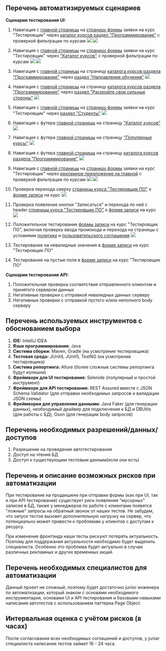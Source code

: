 ## Перечень автоматизируемых сценариев

**Сценарии тестирования UI:**

 1. Навигация с [главной страницы](https://netology.ru/) на [страницу формы](https://netology.ru/programs/qa) заявки на курс "Тестировщик" через [каталог курсов раздел "Программирование"](https://netology.ru/development) с проверкой фильтрации по курсам
 ![](./pic/1.png)
 ![](./pic/2.png)
 
 2. Навигация с [главной страницы](https://netology.ru/) на [страницу формы](https://netology.ru/programs/qa) заявки на курс "Тестировщик" через ["Каталог курсов"](https://netology.ru/navigation) с проверкой фильтрации по курсам
 ![](./pic/3.png)
 ![](./pic/4.png)
 
 3. Навигация с [главной страницы](https://netology.ru/) на страницу [каталога курсов раздела "Программирование"](https://netology.ru/development) через [раздел "Направления обучения"](https://netology.ru/#/directions) 
 ![](./pic/5.png)
 
 4. Навигация с [главной страницы](https://netology.ru/) на страницу [каталога курсов раздела "Программирование"](https://netology.ru/development) через [раздел "Раскройте свои сильные стороны"](https://netology.ru/#/steps) 
 ![](./pic/6.png)
 
 5. Навигация с [главной страницы](https://netology.ru/) на [страницу формы](https://netology.ru/programs/qa) заявки на курс "Тестировщик" через [раздел "Студенты"](https://netology.ru/#/students)
 ![](./pic/7.png)

 6. Навигация с футера [главной страницы](https://netology.ru/) на страницу ["Каталог курсов"](https://netology.ru/navigation)
 ![](./pic/8.png)

 7. Навигация с футера [главной страницы](https://netology.ru/) на страницу ["Популярные курсы"](https://netology.ru/popular)
 ![](./pic/9.png)

 8. Навигация с футера [главной страницы](https://netology.ru/) на страницу [каталога курсов раздела "Программирование"](https://netology.ru/development)
 ![](./pic/10.png)

 9. Навигация с [главной страницы](https://netology.ru/) на [страницу формы](https://netology.ru/programs/qa) заявки на курс "Тестировщик" через [рекламное предложение на главной](https://netology.ru/development) с проверкой фильтрации по курсам
 ![](./pic/11.png)
 ![](./pic/12.png)

 10. Проверка перехода сверху [страницы курса "Тестировщик ПО"](https://netology.ru/programs/qa#/) к [форме записи](https://netology.ru/programs/qa#/order) на курс
 ![](./pic/13.png)

 11. Проверка появление кнопки "Записаться" и перехода по ней с header [страницы курса "Тестировщик ПО"](https://netology.ru/programs/qa#/) к [форме записи](https://netology.ru/programs/qa#/order) на курс
 ![](./pic/14.png)

 12. Положительное тестирование [формы записи](https://netology.ru/programs/qa#/order) на курс "Тестировщик ПО", включая проверку ввода промокода и перехода на страницы с условиями [политики](https://netology.ru/legal/11)  и  [пользовательского соглашения](https://netology.ru/legal/6)
 ![](./pic/15.png)
 
 13. Тестирование на невалидные значения в [форме записи](https://netology.ru/programs/qa#/order) на курс "Тестировщик ПО"
 14. Тестирование на пустые поля в [форме записи](https://netology.ru/programs/qa#/order) на курс "Тестировщик ПО"

**Сценарии тестирования API:**

 1. Положительная проверка соответствия отправленного клиентом и принятого сервером данных
 2. Негативные проверки с отправкой невалидных данных серверу
 3. Негативные проверки с отправкой пустого и/или неполного body серверу

## Перечень используемых инструментов с обоснованием выбора

 1. **IDE:** IntelliJ IDEA
 2. **Язык программирования:** Java
 3. **Система сборки:** Maven, Gradle (на усмотрение тестировщика)
 4. **Тестовая среда:** JUnit4, JUnit5, TestNG (на усмотрение тестировщика)
 5. **Система репортинга:** Allure (более сложные системы репортинга будут излишни)
 6. **Фреймворк для UI тестирования:** Selenide (популярный и простой инструмент)
 7. **Фреймворк для API тестирования:** REST Assured вместе с JSON Schema Validator (для отправки необходимых запросов и валидации JSON схемы)
 8. **Фреймворки для управления данными:** Java Faker (для генерации данных), необходимый драйвер для подключения к БД и DBUtils (для работы с БД), Gson (для генерации body запросов)

## Перечень необходимых разрешений/данных/доступов

 1. Разрешение на проведение автотестирования
 2. Доступ на чтения БД
 3. Доступ к существующим тестовым данным(если они есть)

## Перечень и описание возможных рисков при автоматизации

При тестирование на продакшене при отправки формы (как при UI, так и при API тестирование) существует риск появления "мусорных" записей в БД, также у менеджеров по работе с клиентами появятся "ложные" запросы на обратный звонок от наших тестов. Не забудем, что запуск тестов вызовет дополнительную нагрузку на сервер, что потенциально может привести к проблемам у клиентов с доступам к ресурсу.

При изменение фронтэнда наши тесты рискуют потерять актуальность. Поэтому для поддержания актуальности необходимо будет выделить специалиста. Особенно это проблема будет актуально в случаи различных рекламных и других временных акций.

## Перечень необходимых специалистов для автоматизации

Данный проект не сложный, поэтому будет достаточно junior инженера по автоматизации, который знаком с основами необходимого инструментария, основами UI и API тестирования и базовыми навыками написания автотестов с использованием паттерна Page Object.

## Интервальная оценка с учётом рисков (в часах)

После согласования всех необходимых соглашений и доступов, у juniar специалиста написание тестов займет 16 - 24 часа.
